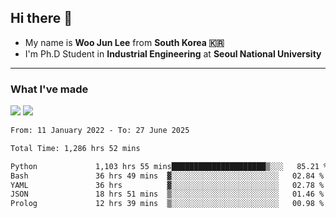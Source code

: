 ## Hi there 👋

- My name is **Woo Jun Lee** from **South Korea 🇰🇷**
- I'm Ph.D Student in **Industrial Engineering** at **Seoul National University**

---

### What I've made

<a href="https://share.streamlit.io/tomtom1103/kuiai_hackathon_2022/main/JL_app.py"><img src="https://img.shields.io/badge/Journey Lee-161B22?style=for-the-badge&logo=streamlit&logoColor=FF4B4B"/></a> <a href="https://jeon-100.github.io/Dangzang/"><img src="https://img.shields.io/badge/당신을 위한 장학금, 당장!-161B22?style=for-the-badge&logo=react&logoColor=#61DAFB"/></a>

<!--START_SECTION:waka-->

```txt
From: 11 January 2022 - To: 27 June 2025

Total Time: 1,286 hrs 52 mins

Python             1,103 hrs 55 mins█████████████████████▒░░░   85.21 %
Bash               36 hrs 49 mins  ▓░░░░░░░░░░░░░░░░░░░░░░░░   02.84 %
YAML               36 hrs          ▓░░░░░░░░░░░░░░░░░░░░░░░░   02.78 %
JSON               18 hrs 51 mins  ▒░░░░░░░░░░░░░░░░░░░░░░░░   01.46 %
Prolog             12 hrs 39 mins  ▒░░░░░░░░░░░░░░░░░░░░░░░░   00.98 %
```

<!--END_SECTION:waka-->
